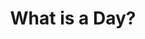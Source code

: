 --- 
title: What is a Day?
url: https://labs.minutelabs.io/what-is-a-day/#/welcome
categories: [physics, explorable, classroom]
info: Explorable from Minute Labs exploring the construct of a single day.
duration: moderate
---